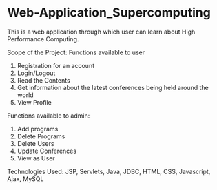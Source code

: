 # Web-Application_Supercomputing

This is a web application through which user can learn about High Performance Computing.

Scope of the Project:
Functions available to user
1. Registration for an account
2. Login/Logout
3. Read the Contents
4. Get information about the latest conferences being held around the world
5. View Profile

Functions available to admin:
1. Add programs
2. Delete Programs
3. Delete Users
4. Update Conferences
5. View as User

Technologies Used: JSP, Servlets, Java, JDBC, HTML, CSS, Javascript, Ajax, MySQL
